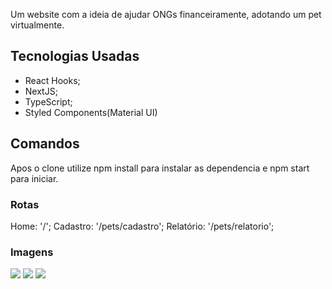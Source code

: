 Um website com a ideia de ajudar ONGs financeiramente, adotando um pet virtualmente.

## Tecnologias Usadas

* React Hooks;
* NextJS;
* TypeScript;
* Styled Components(Material UI)

## Comandos

Apos o clone utilize npm install para instalar as dependencia e npm start para iniciar.

### Rotas

Home: '/';
Cadastro: '/pets/cadastro';
Relatório: '/pets/relatorio';

### Imagens

<img src="https://ibb.co/Wy3JWZ4" />
<img src="https://ibb.co/Lh0G2BK" />
<img src="https://ibb.co/YRf0gW0" />
